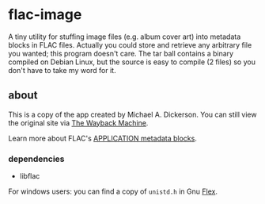 # flac-image
A tiny utility for stuffing image files (e.g. album cover art) into metadata blocks in FLAC files. Actually you could store and retrieve any arbitrary file you wanted; this program doesn't care. The tar ball contains a binary compiled on Debian Linux, but the source is easy to compile (2 files) so you don't have to take my word for it.

## about
This is a copy of the app created by Michael A. Dickerson. You can still view the original site via [The Wayback Machine](https://web.archive.org/web/http://singingtree.com/software/).

Learn more about FLAC's [APPLICATION metadata blocks](https://xiph.org/flac/format.html#def_APPLICATION).

### dependencies
* libflac

For windows users: you can find a copy of `unistd.h` in Gnu [Flex](https://sourceforge.net/projects/gnuwin32/).
